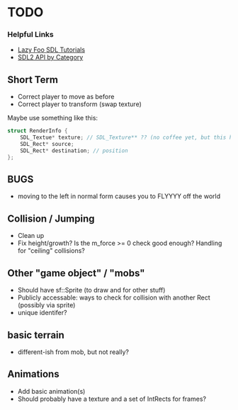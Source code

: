 # TODO

### Helpful Links
- [Lazy Foo SDL Tutorials](http://lazyfoo.net/tutorials/SDL/index.php)
- [SDL2 API by Category](https://wiki.libsdl.org/APIByCategory)

## Short Term
- Correct player to move as before
- Correct player to transform (swap texture)

Maybe use something like this:
```cpp
struct RenderInfo {
	SDL_Textue* texture; // SDL_Texture** ?? (no coffee yet, but this hit me as possible)
	SDL_Rect* source;
	SDL_Rect* destination; // position
};
```


## BUGS
- moving to the left in normal form causes you to FLYYYY off the world

## Collision / Jumping
- Clean up
- Fix height/growth? Is the m_force >= 0 check good enough? Handling for "ceiling" collisions?

## Other "game object" / "mobs"
- Should have sf::Sprite (to draw and for other stuff)
- Publicly accessable: ways to check for collision with another Rect (possibly via sprite)
- unique identifer?

## basic terrain
- different-ish from mob, but not really?

## Animations
- Add basic animation(s)
- Should probably have a texture and a set of IntRects for frames?
 
